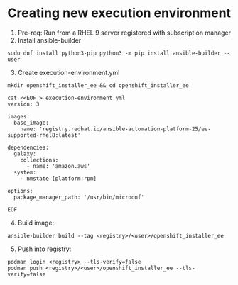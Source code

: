 
# Creating new execution environment

1. Pre-req: Run from a RHEL 9 server registered with subscription manager
2. Install ansible-builder

```
sudo dnf install python3-pip python3 -m pip install ansible-builder --user
```

3. Create execution-environment.yml

```
mkdir openshift_installer_ee && cd openshift_installer_ee

cat <<EOF > execution-environment.yml
version: 3

images:
  base_image: 
    name: 'registry.redhat.io/ansible-automation-platform-25/ee-supported-rhel8:latest'

dependencies:
  galaxy:
    collections:
      - name: 'amazon.aws'
  system:
    - nmstate [platform:rpm]

options:
  package_manager_path: '/usr/bin/microdnf'

EOF
```

4. Build image:

```
ansible-builder build --tag <registry>/<user>/openshift_installer_ee
```

5. Push into registry:
```
podman login <registry> --tls-verify=false
podman push <registry>/<user>/openshift_installer_ee --tls-verify=false
```